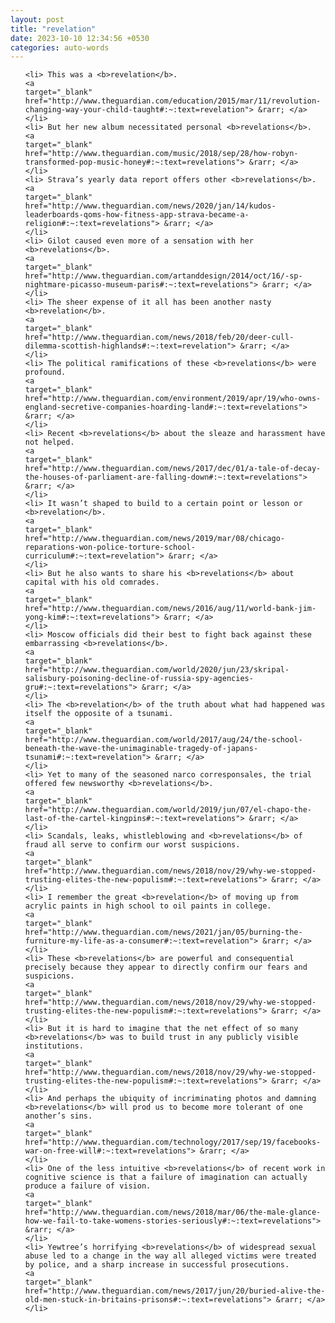 ```yaml
---
layout: post
title: "revelation"
date: 2023-10-10 12:34:56 +0530
categories: auto-words
---
```

<ol>

    <li> This was a <b>revelation</b>.
    <a 
    target="_blank" 
    href="http://www.theguardian.com/education/2015/mar/11/revolution-changing-way-your-child-taught#:~:text=revelation"> &rarr; </a>
    </li>
    <li> But her new album necessitated personal <b>revelations</b>.
    <a 
    target="_blank" 
    href="http://www.theguardian.com/music/2018/sep/28/how-robyn-transformed-pop-music-honey#:~:text=revelations"> &rarr; </a>
    </li>
    <li> Strava’s yearly data report offers other <b>revelations</b>.
    <a 
    target="_blank" 
    href="http://www.theguardian.com/news/2020/jan/14/kudos-leaderboards-qoms-how-fitness-app-strava-became-a-religion#:~:text=revelations"> &rarr; </a>
    </li>
    <li> Gilot caused even more of a sensation with her <b>revelations</b>.
    <a 
    target="_blank" 
    href="http://www.theguardian.com/artanddesign/2014/oct/16/-sp-nightmare-picasso-museum-paris#:~:text=revelations"> &rarr; </a>
    </li>
    <li> The sheer expense of it all has been another nasty <b>revelation</b>.
    <a 
    target="_blank" 
    href="http://www.theguardian.com/news/2018/feb/20/deer-cull-dilemma-scottish-highlands#:~:text=revelation"> &rarr; </a>
    </li>
    <li> The political ramifications of these <b>revelations</b> were profound.
    <a 
    target="_blank" 
    href="http://www.theguardian.com/environment/2019/apr/19/who-owns-england-secretive-companies-hoarding-land#:~:text=revelations"> &rarr; </a>
    </li>
    <li> Recent <b>revelations</b> about the sleaze and harassment have not helped.
    <a 
    target="_blank" 
    href="http://www.theguardian.com/news/2017/dec/01/a-tale-of-decay-the-houses-of-parliament-are-falling-down#:~:text=revelations"> &rarr; </a>
    </li>
    <li> It wasn’t shaped to build to a certain point or lesson or <b>revelation</b>.
    <a 
    target="_blank" 
    href="http://www.theguardian.com/news/2019/mar/08/chicago-reparations-won-police-torture-school-curriculum#:~:text=revelation"> &rarr; </a>
    </li>
    <li> But he also wants to share his <b>revelations</b> about capital with his old comrades.
    <a 
    target="_blank" 
    href="http://www.theguardian.com/news/2016/aug/11/world-bank-jim-yong-kim#:~:text=revelations"> &rarr; </a>
    </li>
    <li> Moscow officials did their best to fight back against these embarrassing <b>revelations</b>.
    <a 
    target="_blank" 
    href="http://www.theguardian.com/world/2020/jun/23/skripal-salisbury-poisoning-decline-of-russia-spy-agencies-gru#:~:text=revelations"> &rarr; </a>
    </li>
    <li> The <b>revelation</b> of the truth about what had happened was itself the opposite of a tsunami.
    <a 
    target="_blank" 
    href="http://www.theguardian.com/world/2017/aug/24/the-school-beneath-the-wave-the-unimaginable-tragedy-of-japans-tsunami#:~:text=revelation"> &rarr; </a>
    </li>
    <li> Yet to many of the seasoned narco corresponsales, the trial offered few newsworthy <b>revelations</b>.
    <a 
    target="_blank" 
    href="http://www.theguardian.com/world/2019/jun/07/el-chapo-the-last-of-the-cartel-kingpins#:~:text=revelations"> &rarr; </a>
    </li>
    <li> Scandals, leaks, whistleblowing and <b>revelations</b> of fraud all serve to confirm our worst suspicions.
    <a 
    target="_blank" 
    href="http://www.theguardian.com/news/2018/nov/29/why-we-stopped-trusting-elites-the-new-populism#:~:text=revelations"> &rarr; </a>
    </li>
    <li> I remember the great <b>revelation</b> of moving up from acrylic paints in high school to oil paints in college.
    <a 
    target="_blank" 
    href="http://www.theguardian.com/news/2021/jan/05/burning-the-furniture-my-life-as-a-consumer#:~:text=revelation"> &rarr; </a>
    </li>
    <li> These <b>revelations</b> are powerful and consequential precisely because they appear to directly confirm our fears and suspicions.
    <a 
    target="_blank" 
    href="http://www.theguardian.com/news/2018/nov/29/why-we-stopped-trusting-elites-the-new-populism#:~:text=revelations"> &rarr; </a>
    </li>
    <li> But it is hard to imagine that the net effect of so many <b>revelations</b> was to build trust in any publicly visible institutions.
    <a 
    target="_blank" 
    href="http://www.theguardian.com/news/2018/nov/29/why-we-stopped-trusting-elites-the-new-populism#:~:text=revelations"> &rarr; </a>
    </li>
    <li> And perhaps the ubiquity of incriminating photos and damning <b>revelations</b> will prod us to become more tolerant of one another’s sins.
    <a 
    target="_blank" 
    href="http://www.theguardian.com/technology/2017/sep/19/facebooks-war-on-free-will#:~:text=revelations"> &rarr; </a>
    </li>
    <li> One of the less intuitive <b>revelations</b> of recent work in cognitive science is that a failure of imagination can actually produce a failure of vision.
    <a 
    target="_blank" 
    href="http://www.theguardian.com/news/2018/mar/06/the-male-glance-how-we-fail-to-take-womens-stories-seriously#:~:text=revelations"> &rarr; </a>
    </li>
    <li> Yewtree’s horrifying <b>revelations</b> of widespread sexual abuse led to a change in the way all alleged victims were treated by police, and a sharp increase in successful prosecutions.
    <a 
    target="_blank" 
    href="http://www.theguardian.com/news/2017/jun/20/buried-alive-the-old-men-stuck-in-britains-prisons#:~:text=revelations"> &rarr; </a>
    </li>